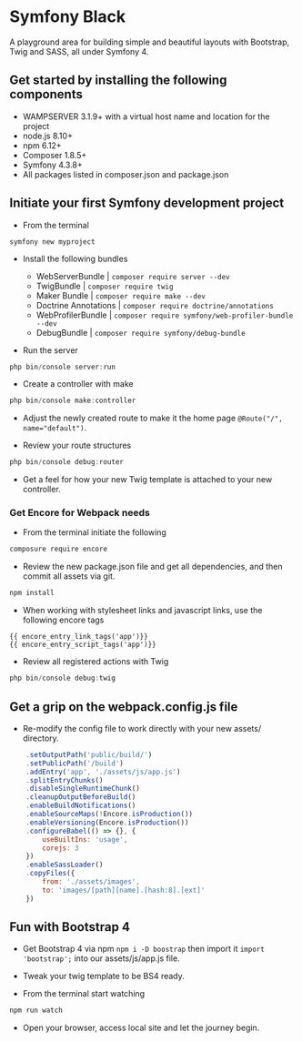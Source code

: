 # Symfony Black
A playground area for building simple and beautiful layouts with Bootstrap, Twig and SASS, all under Symfony 4. 

## Get started by installing the following components

* WAMPSERVER 3.1.9+ with a virtual host name and location for the project
* node.js 8.10+
* npm 6.12+
* Composer 1.8.5+
* Symfony 4.3.8+
* All packages listed in composer.json and package.json

## Initiate your first Symfony development project

* From the terminal

```
symfony new myproject
```

* Install the following bundles

    - WebServerBundle | `composer require server --dev`
    - TwigBundle | `composer require twig`
    - Maker Bundle | `composer require make --dev`
    - Doctrine Annotations | `composer require doctrine/annotations`
    - WebProfilerBundle  | `composer require symfony/web-profiler-bundle --dev`
    - DebugBundle | `composer require symfony/debug-bundle`

* Run the server

```powershell
php bin/console server:run
```

* Create a controller with make

```powershell
php bin/console make:controller
```

* Adjust the newly created route to make it the home page `@Route("/", name="default")`.  

* Review your route structures

```powershell
php bin/console debug:router
```

* Get a feel for how your new Twig template is attached to your new controller.

### Get Encore for Webpack needs

* From the terminal initiate the following

```powershell
composure require encore
```

* Review the new package.json file and get all dependencies, and then commit all assets via git.

```powershell
npm install
```

* When working with stylesheet links and javascript links, use the following encore tags

```twig
{{ encore_entry_link_tags('app')}}
{{ encore_entry_script_tags('app')}}
```

* Review all registered actions with Twig

```powershell
php bin/console debug:twig
```
## Get a grip on the webpack.config.js file

* Re-modify the config file to work directly with your new assets/ directory. 

```js
    .setOutputPath('public/build/')
    .setPublicPath('/build')
    .addEntry('app', './assets/js/app.js')
    .splitEntryChunks()
    .disableSingleRuntimeChunk()
    .cleanupOutputBeforeBuild()
    .enableBuildNotifications()
    .enableSourceMaps(!Encore.isProduction())
    .enableVersioning(Encore.isProduction())
    .configureBabel(() => {}, {
        useBuiltIns: 'usage',
        corejs: 3
    })
    .enableSassLoader()
    .copyFiles({
        from: './assets/images',
        to: 'images/[path][name].[hash:8].[ext]'
    })
```

## Fun with Bootstrap 4

* Get Bootstrap 4 via npm `npm i -D boostrap` then import it `import  'bootstrap';` into our assets/js/app.js file.

* Tweak your twig template to be BS4 ready.

* From the terminal start watching

```powershell
npm run watch
```

* Open your browser, access local site and let the journey begin.

